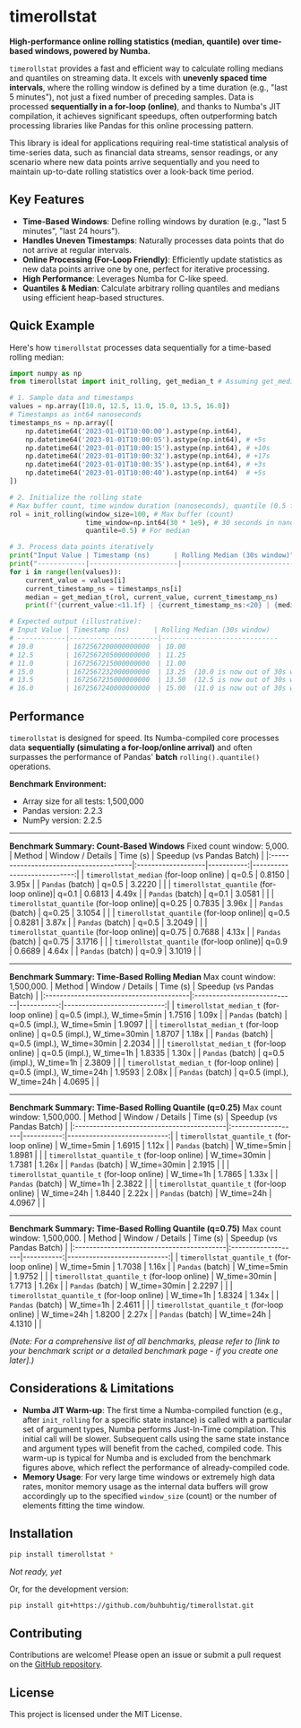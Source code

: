 # timerollstat

**High-performance online rolling statistics (median, quantile) over time-based windows, powered by Numba.**

`timerollstat` provides a fast and efficient way to calculate rolling medians and quantiles on streaming data. It excels with **unevenly spaced time intervals**, where the rolling window is defined by a time duration (e.g., "last 5 minutes"), not just a fixed number of preceding samples. Data is processed **sequentially in a for-loop (online)**, and thanks to Numba's JIT compilation, it achieves significant speedups, often outperforming batch processing libraries like Pandas for this online processing pattern.

This library is ideal for applications requiring real-time statistical analysis of time-series data, such as financial data streams, sensor readings, or any scenario where new data points arrive sequentially and you need to maintain up-to-date rolling statistics over a look-back time period.

## Key Features

*   **Time-Based Windows**: Define rolling windows by duration (e.g., "last 5 minutes", "last 24 hours").
*   **Handles Uneven Timestamps**: Naturally processes data points that do not arrive at regular intervals.
*   **Online Processing (For-Loop Friendly)**: Efficiently update statistics as new data points arrive one by one, perfect for iterative processing.
*   **High Performance**: Leverages Numba for C-like speed.
*   **Quantiles & Median**: Calculate arbitrary rolling quantiles and medians using efficient heap-based structures.

## Quick Example

Here's how `timerollstat` processes data sequentially for a time-based rolling median:

```python
import numpy as np
from timerollstat import init_rolling, get_median_t # Assuming get_median_t handles time

# 1. Sample data and timestamps
values = np.array([10.0, 12.5, 11.0, 15.0, 13.5, 16.0])
# Timestamps as int64 nanoseconds
timestamps_ns = np.array([
    np.datetime64('2023-01-01T10:00:00').astype(np.int64),
    np.datetime64('2023-01-01T10:00:05').astype(np.int64), # +5s
    np.datetime64('2023-01-01T10:00:15').astype(np.int64), # +10s
    np.datetime64('2023-01-01T10:00:32').astype(np.int64), # +17s
    np.datetime64('2023-01-01T10:00:35').astype(np.int64), # +3s
    np.datetime64('2023-01-01T10:00:40').astype(np.int64)  # +5s
])

# 2. Initialize the rolling state
# Max buffer count, time window duration (nanoseconds), quantile (0.5 for median)
rol = init_rolling(window_size=100, # Max buffer (count)
                   time_window=np.int64(30 * 1e9), # 30 seconds in nanoseconds
                   quantile=0.5) # For median

# 3. Process data points iteratively
print("Input Value | Timestamp (ns)      | Rolling Median (30s window)")
print("------------|----------------------|-----------------------------")
for i in range(len(values)):
    current_value = values[i]
    current_timestamp_ns = timestamps_ns[i]
    median = get_median_t(rol, current_value, current_timestamp_ns)
    print(f"{current_value:<11.1f} | {current_timestamp_ns:<20} | {median:.2f}")

# Expected output (illustrative):
# Input Value | Timestamp (ns)      | Rolling Median (30s window)
# ------------|----------------------|-----------------------------
# 10.0        | 1672567200000000000  | 10.00
# 12.5        | 1672567205000000000  | 11.25
# 11.0        | 1672567215000000000  | 11.00
# 15.0        | 1672567232000000000  | 13.25  (10.0 is now out of 30s window)
# 13.5        | 1672567235000000000  | 13.50  (12.5 is now out of 30s window)
# 16.0        | 1672567240000000000  | 15.00  (11.0 is now out of 30s window)
```

## Performance

`timerollstat` is designed for speed. Its Numba-compiled core processes data **sequentially (simulating a for-loop/online arrival)** and often surpasses the performance of Pandas' **batch** `rolling().quantile()` operations.

**Benchmark Environment:**
*   Array size for all tests: 1,500,000
*   Pandas version: 2.2.3
*   NumPy version: 2.2.5

---

**Benchmark Summary: Count-Based Windows**
Fixed count window: 5,000.
| Method                                 | Window / Details   |   Time (s) |   Speedup (vs Pandas Batch) |
|:---------------------------------------|:-------------------|-----------:|----------------------------:|
| `timerollstat_median` (for-loop online)  | q=0.5              |     0.8150 |                       3.95x |
| `Pandas` (batch)                       | q=0.5              |     3.2220 |                             |
| `timerollstat_quantile` (for-loop online)| q=0.1              |     0.6813 |                       4.49x |
| `Pandas` (batch)                       | q=0.1              |     3.0581 |                             |
| `timerollstat_quantile` (for-loop online)| q=0.25             |     0.7835 |                       3.96x |
| `Pandas` (batch)                       | q=0.25             |     3.1054 |                             |
| `timerollstat_quantile` (for-loop online)| q=0.5              |     0.8281 |                       3.87x |
| `Pandas` (batch)                       | q=0.5              |     3.2049 |                             |
| `timerollstat_quantile` (for-loop online)| q=0.75             |     0.7688 |                       4.13x |
| `Pandas` (batch)                       | q=0.75             |     3.1716 |                             |
| `timerollstat_quantile` (for-loop online)| q=0.9              |     0.6689 |                       4.64x |
| `Pandas` (batch)                       | q=0.9              |     3.1019 |                             |

---

**Benchmark Summary: Time-Based Rolling Median**
Max count window: 1,500,000.
| Method                                  | Window / Details            |   Time (s) |   Speedup (vs Pandas Batch) |
|:----------------------------------------|:----------------------------|-----------:|----------------------------:|
| `timerollstat_median_t` (for-loop online) | q=0.5 (impl.), W_time=5min  |     1.7516 |                       1.09x |
| `Pandas` (batch)                        | q=0.5 (impl.), W_time=5min  |     1.9097 |                             |
| `timerollstat_median_t` (for-loop online) | q=0.5 (impl.), W_time=30min |     1.8707 |                       1.18x |
| `Pandas` (batch)                        | q=0.5 (impl.), W_time=30min |     2.2034 |                             |
| `timerollstat_median_t` (for-loop online) | q=0.5 (impl.), W_time=1h    |     1.8335 |                       1.30x |
| `Pandas` (batch)                        | q=0.5 (impl.), W_time=1h    |     2.3809 |                             |
| `timerollstat_median_t` (for-loop online) | q=0.5 (impl.), W_time=24h   |     1.9593 |                       2.08x |
| `Pandas` (batch)                        | q=0.5 (impl.), W_time=24h   |     4.0695 |                             |

---

**Benchmark Summary: Time-Based Rolling Quantile (q=0.25)**
Max count window: 1,500,000.
| Method                                    | Window / Details   |   Time (s) |   Speedup (vs Pandas Batch) |
|:------------------------------------------|:-------------------|-----------:|----------------------------:|
| `timerollstat_quantile_t` (for-loop online) | W_time=5min        |     1.6915 |                       1.12x |
| `Pandas` (batch)                          | W_time=5min        |     1.8981 |                             |
| `timerollstat_quantile_t` (for-loop online) | W_time=30min       |     1.7381 |                       1.26x |
| `Pandas` (batch)                          | W_time=30min       |     2.1915 |                             |
| `timerollstat_quantile_t` (for-loop online) | W_time=1h          |     1.7865 |                       1.33x |
| `Pandas` (batch)                          | W_time=1h          |     2.3822 |                             |
| `timerollstat_quantile_t` (for-loop online) | W_time=24h         |     1.8440 |                       2.22x |
| `Pandas` (batch)                          | W_time=24h         |     4.0967 |                             |

---

**Benchmark Summary: Time-Based Rolling Quantile (q=0.75)**
Max count window: 1,500,000.
| Method                                    | Window / Details   |   Time (s) |   Speedup (vs Pandas Batch) |
|:------------------------------------------|:-------------------|-----------:|----------------------------:|
| `timerollstat_quantile_t` (for-loop online) | W_time=5min        |     1.7038 |                       1.16x |
| `Pandas` (batch)                          | W_time=5min        |     1.9752 |                             |
| `timerollstat_quantile_t` (for-loop online) | W_time=30min       |     1.7713 |                       1.26x |
| `Pandas` (batch)                          | W_time=30min       |     2.2297 |                             |
| `timerollstat_quantile_t` (for-loop online) | W_time=1h          |     1.8324 |                       1.34x |
| `Pandas` (batch)                          | W_time=1h          |     2.4611 |                             |
| `timerollstat_quantile_t` (for-loop online) | W_time=24h         |     1.8200 |                       2.27x |
| `Pandas` (batch)                          | W_time=24h         |     4.1310 |                             |

*(Note: For a comprehensive list of all benchmarks, please refer to [link to your benchmark script or a detailed benchmark page - if you create one later].)*


## Considerations & Limitations

*   **Numba JIT Warm-up**: The first time a Numba-compiled function (e.g., after `init_rolling` for a specific state instance) is called with a particular set of argument types, Numba performs Just-In-Time compilation. This initial call will be slower. Subsequent calls using the same state instance and argument types will benefit from the cached, compiled code. This warm-up is typical for Numba and is excluded from the benchmark figures above, which reflect the performance of already-compiled code.
*   **Memory Usage**: For very large time windows or extremely high data rates, monitor memory usage as the internal data buffers will grow accordingly up to the specified `window_size` (count) or the number of elements fitting the time window.

## Installation

```bash
pip install timerollstat *
```
*Not ready, yet*

Or, for the development version:
```bash
pip install git+https://github.com/buhbuhtig/timerollstat.git
```

## Contributing
Contributions are welcome! Please open an issue or submit a pull request on the [GitHub repository](https://github.com/buhbuhtig/timerollstat).

## License
This project is licensed under the MIT License.
